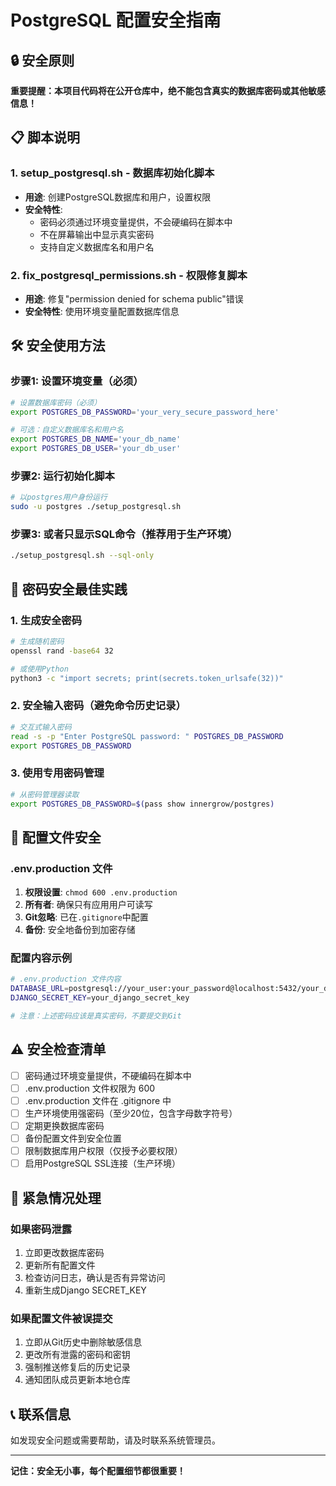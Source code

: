 # PostgreSQL 配置安全指南

## 🔒 安全原则

**重要提醒：本项目代码将在公开仓库中，绝不能包含真实的数据库密码或其他敏感信息！**

## 📋 脚本说明

### 1. setup_postgresql.sh - 数据库初始化脚本
- **用途**: 创建PostgreSQL数据库和用户，设置权限
- **安全特性**: 
  - 密码必须通过环境变量提供，不会硬编码在脚本中
  - 不在屏幕输出中显示真实密码
  - 支持自定义数据库名和用户名

### 2. fix_postgresql_permissions.sh - 权限修复脚本
- **用途**: 修复"permission denied for schema public"错误
- **安全特性**: 使用环境变量配置数据库信息

## 🛠️ 安全使用方法

### 步骤1: 设置环境变量（必须）
```bash
# 设置数据库密码（必须）
export POSTGRES_DB_PASSWORD='your_very_secure_password_here'

# 可选：自定义数据库名和用户名
export POSTGRES_DB_NAME='your_db_name'
export POSTGRES_DB_USER='your_db_user'
```

### 步骤2: 运行初始化脚本
```bash
# 以postgres用户身份运行
sudo -u postgres ./setup_postgresql.sh
```

### 步骤3: 或者只显示SQL命令（推荐用于生产环境）
```bash
./setup_postgresql.sh --sql-only
```

## 🔐 密码安全最佳实践

### 1. 生成安全密码
```bash
# 生成随机密码
openssl rand -base64 32

# 或使用Python
python3 -c "import secrets; print(secrets.token_urlsafe(32))"
```

### 2. 安全输入密码（避免命令历史记录）
```bash
# 交互式输入密码
read -s -p "Enter PostgreSQL password: " POSTGRES_DB_PASSWORD
export POSTGRES_DB_PASSWORD
```

### 3. 使用专用密码管理
```bash
# 从密码管理器读取
export POSTGRES_DB_PASSWORD=$(pass show innergrow/postgres)
```

## 📁 配置文件安全

### .env.production 文件
1. **权限设置**: `chmod 600 .env.production`
2. **所有者**: 确保只有应用用户可读写
3. **Git忽略**: 已在`.gitignore`中配置
4. **备份**: 安全地备份到加密存储

### 配置内容示例
```bash
# .env.production 文件内容
DATABASE_URL=postgresql://your_user:your_password@localhost:5432/your_db
DJANGO_SECRET_KEY=your_django_secret_key

# 注意：上述密码应该是真实密码，不要提交到Git
```

## ⚠️ 安全检查清单

- [ ] 密码通过环境变量提供，不硬编码在脚本中
- [ ] .env.production 文件权限为 600
- [ ] .env.production 文件在 .gitignore 中
- [ ] 生产环境使用强密码（至少20位，包含字母数字符号）
- [ ] 定期更换数据库密码
- [ ] 备份配置文件到安全位置
- [ ] 限制数据库用户权限（仅授予必要权限）
- [ ] 启用PostgreSQL SSL连接（生产环境）

## 🚨 紧急情况处理

### 如果密码泄露
1. 立即更改数据库密码
2. 更新所有配置文件
3. 检查访问日志，确认是否有异常访问
4. 重新生成Django SECRET_KEY

### 如果配置文件被误提交
1. 立即从Git历史中删除敏感信息
2. 更改所有泄露的密码和密钥
3. 强制推送修复后的历史记录
4. 通知团队成员更新本地仓库

## 📞 联系信息

如发现安全问题或需要帮助，请及时联系系统管理员。

---
**记住：安全无小事，每个配置细节都很重要！**